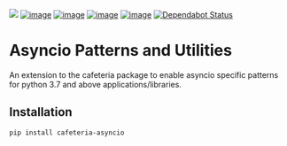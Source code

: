 [![](https://github.com/abn/cafeteria-asyncio/workflows/Test%20Suite/badge.svg)](https://github.com/abn/cafeteria-asyncio/actions?query=workflow%3A%22Test+Suite%22)
[![image](https://img.shields.io/pypi/v/cafeteria-asyncio.svg)](https://pypi.org/project/cafeteria-asyncio/)
[![image](https://img.shields.io/pypi/l/cafeteria-asyncio.svg)](https://pypi.org/project/cafeteria-asyncio/)
[![image](https://img.shields.io/pypi/pyversions/cafeteria-asyncio.svg)](https://pypi.org/project/cafeteria-asyncio/)
[![image](https://img.shields.io/badge/code%20style-black-000000.svg)](https://github.com/ambv/black)
[![Dependabot Status](https://api.dependabot.com/badges/status?host=github&repo=abn/cafeteria-asyncio)](https://dependabot.com)

# Asyncio Patterns and Utilities
An extension to the cafeteria package to enable asyncio specific patterns for python 3.7 and above applications/libraries.

## Installation
`pip install cafeteria-asyncio`
